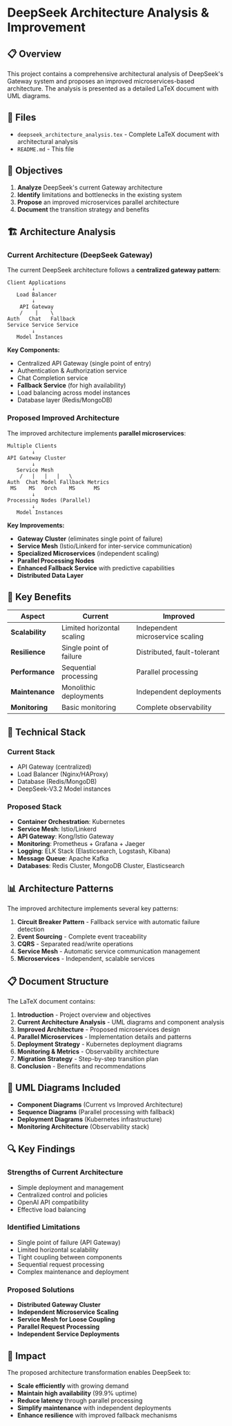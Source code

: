 # DeepSeek Architecture Analysis & Improvement

## 📋 Overview

This project contains a comprehensive architectural analysis of DeepSeek's Gateway system and proposes an improved microservices-based architecture. The analysis is presented as a detailed LaTeX document with UML diagrams.

## 📁 Files

- `deepseek_architecture_analysis.tex` - Complete LaTeX document with architectural analysis
- `README.md` - This file

## 🎯 Objectives

1. **Analyze** DeepSeek's current Gateway architecture
2. **Identify** limitations and bottlenecks in the existing system
3. **Propose** an improved microservices parallel architecture
4. **Document** the transition strategy and benefits

## 🏗️ Architecture Analysis

### Current Architecture (DeepSeek Gateway)

The current DeepSeek architecture follows a **centralized gateway pattern**:

```
Client Applications
        ↓
   Load Balancer
        ↓
    API Gateway
    /    |    \
Auth   Chat   Fallback
Service Service Service
        ↓
   Model Instances
```

**Key Components:**
- Centralized API Gateway (single point of entry)
- Authentication & Authorization service
- Chat Completion service
- **Fallback Service** (for high availability)
- Load balancing across model instances
- Database layer (Redis/MongoDB)

### Proposed Improved Architecture

The improved architecture implements **parallel microservices**:

```
Multiple Clients
        ↓
API Gateway Cluster
        ↓
   Service Mesh
    /   |   |   |   \
Auth  Chat Model Fallback Metrics
 MS    MS   Orch    MS      MS
        ↓
Processing Nodes (Parallel)
        ↓
   Model Instances
```

**Key Improvements:**
- **Gateway Cluster** (eliminates single point of failure)
- **Service Mesh** (Istio/Linkerd for inter-service communication)
- **Specialized Microservices** (independent scaling)
- **Parallel Processing Nodes**
- **Enhanced Fallback Service** with predictive capabilities
- **Distributed Data Layer**

## 🚀 Key Benefits

| Aspect | Current | Improved |
|--------|---------|----------|
| **Scalability** | Limited horizontal scaling | Independent microservice scaling |
| **Resilience** | Single point of failure | Distributed, fault-tolerant |
| **Performance** | Sequential processing | Parallel processing |
| **Maintenance** | Monolithic deployments | Independent deployments |
| **Monitoring** | Basic monitoring | Complete observability |

## 🔧 Technical Stack

### Current Stack
- API Gateway (centralized)
- Load Balancer (Nginx/HAProxy)
- Database (Redis/MongoDB)
- DeepSeek-V3.2 Model instances

### Proposed Stack
- **Container Orchestration**: Kubernetes
- **Service Mesh**: Istio/Linkerd
- **API Gateway**: Kong/Istio Gateway
- **Monitoring**: Prometheus + Grafana + Jaeger
- **Logging**: ELK Stack (Elasticsearch, Logstash, Kibana)
- **Message Queue**: Apache Kafka
- **Databases**: Redis Cluster, MongoDB Cluster, Elasticsearch

## 📊 Architecture Patterns

The improved architecture implements several key patterns:

1. **Circuit Breaker Pattern** - Fallback service with automatic failure detection
2. **Event Sourcing** - Complete event traceability
3. **CQRS** - Separated read/write operations
4. **Service Mesh** - Automatic service communication management
5. **Microservices** - Independent, scalable services

## 📋 Document Structure

The LaTeX document contains:

1. **Introduction** - Project overview and objectives
2. **Current Architecture Analysis** - UML diagrams and component analysis
3. **Improved Architecture** - Proposed microservices design
4. **Parallel Microservices** - Implementation details and patterns
5. **Deployment Strategy** - Kubernetes deployment diagrams
6. **Monitoring & Metrics** - Observability architecture
7. **Migration Strategy** - Step-by-step transition plan
8. **Conclusion** - Benefits and recommendations

## 🎨 UML Diagrams Included

- **Component Diagrams** (Current vs Improved Architecture)
- **Sequence Diagrams** (Parallel processing with fallback)
- **Deployment Diagrams** (Kubernetes infrastructure)
- **Monitoring Architecture** (Observability stack)

## 🔍 Key Findings

### Strengths of Current Architecture
- Simple deployment and management
- Centralized control and policies
- OpenAI API compatibility
- Effective load balancing

### Identified Limitations
- Single point of failure (API Gateway)
- Limited horizontal scalability
- Tight coupling between components
- Sequential request processing
- Complex maintenance and deployment

### Proposed Solutions
- **Distributed Gateway Cluster**
- **Independent Microservice Scaling**
- **Service Mesh for Loose Coupling**
- **Parallel Request Processing**
- **Independent Service Deployments**

## 🎯 Impact

The proposed architecture transformation enables DeepSeek to:

- **Scale efficiently** with growing demand
- **Maintain high availability** (99.9% uptime)
- **Reduce latency** through parallel processing
- **Simplify maintenance** with independent deployments
- **Enhance resilience** with improved fallback mechanisms
